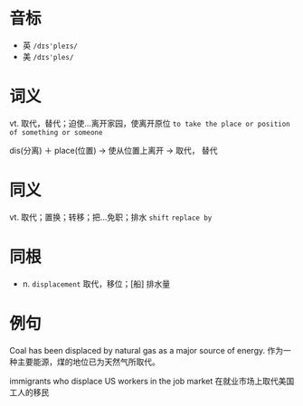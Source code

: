 # 音标

- 英 `/dɪs'pleɪs/`
- 美 `/dɪs'ples/`

# 词义

vt. 取代，替代；迫使…离开家园，使离开原位
`to take the place or position of something or someone`



dis(分离) ＋ place(位置) → 使从位置上离开 → 取代， 替代

# 同义

vt. 取代；置换；转移；把…免职；排水
`shift` `replace by`

# 同根

- n. `displacement` 取代，移位；[船] 排水量

# 例句

Coal has been displaced by natural gas as a major source of energy.
作为一种主要能源，煤的地位已为天然气所取代。

immigrants who displace US workers in the job market
在就业市场上取代美国工人的移民



